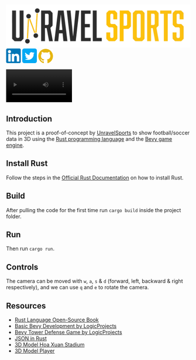 [![UnravelSports | Football in 3D](assets/logo.png)](https://unravelsports.github.io/)
[<img alt="alt_text" width="40px" src="assets/linkedin.png"/>](https://www.linkedin.com/in/joris-bekkers-33138288/)
[<img alt="alt_text" width="40px" src="assets/twitter.png"/>](https://twitter.com/unravelsports)
[<img alt="alt_text" width="40px" src="assets/github.png"/>](https://unravelsports.github.io)

<video src='https://github.com/UnravelSports/rs-football-3d/blob/master/assets/video.mp4' width=180/></video>

## Introduction
This project is a proof-of-concept by [UnravelSports](https://unravelsports.github.io/) to show football/soccer data in 3D using the [Rust programming language](https://www.rust-lang.org/) and the [Bevy game engine](https://bevyengine.org/).

## Install Rust
Follow the steps in the [Official Rust Documentation](https://www.rust-lang.org/tools/install) on how to install Rust.

## Build
After pulling the code for the first time run `cargo build` inside the project folder.

## Run
Then run `cargo run`.

## Controls
The camera can be moved with `w`, `a`, `s` & `d` (forward, left, backward & right respectively), and we can use `q` and `e` to rotate the camera. 

## Resources
- [Rust Language Open-Source Book](https://github.com/rust-lang/book)
- [Basic Bevy Development by LogicProjects](https://www.youtube.com/@logicprojects)
- [Bevy Tower Defense Game by LogicProjects](https://github.com/mwbryant/bevy-tower-defense-tutorial)
- [JSON in Rust](https://blog.devgenius.io/reading-and-writing-a-json-file-in-rust-2731da8d6ad0)
- [3D Model Hoa Xuan Stadium](https://sketchfab.com/3d-models/hoa-xuan-stadium-5fc8ffbb5c824d20b2bdb74a26e093f1)
- [3D Model Player](https://free3d.com/3d-model/soccerplayer-v3--391717.html)




